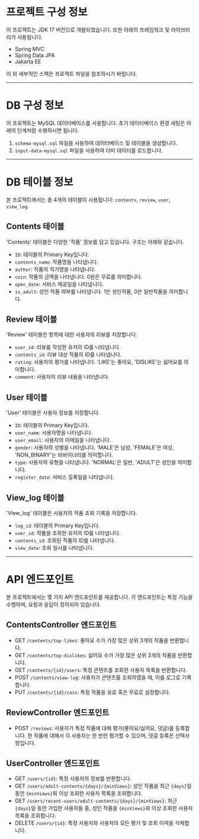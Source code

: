 # 프로젝트 구성 정보

이 프로젝트는 JDK 17 버전으로 개발되었습니다. 또한 아래의 프레임워크 및 라이브러리가 사용됩니다.

- Spring MVC
- Spring Data JPA
- Jakarta EE

이 외 세부적인 스펙은 프로젝트 파일을 참조하시기 바랍니다.

---

# DB 구성 정보

이 프로젝트는 MySQL 데이터베이스를 사용합니다. 초기 데이터베이스 환경 세팅은 아래의 단계처럼 수행하시면 됩니다.

1. `schema-mysql.sql` 파일을 사용하여 데이터베이스 및 테이블을 생성합니다.
2. `input-data-mysql.sql` 파일을 사용하여 더미 데이터를 로드합니다.

---

# DB 테이블 정보

본 프로젝트에서는 총 4개의 테이블이 사용됩니다: `contents`, `review`, `user`, `view_log`.

## Contents 테이블

'Contents' 테이블은 다양한 '작품' 정보를 담고 있습니다. 구조는 아래와 같습니다.

- `ID`: 테이블의 Primary Key입니다.
- `contents_name`: 작품명을 나타냅니다.
- `author`: 작품의 작가명을 나타냅니다.
- `coin`: 작품의 금액을 나타냅니다. 0원은 무료를 의미합니다.
- `open_date`: 서비스 제공일을 나타냅니다.
- `is_adult`: 성인 작품 여부를 나타냅니다. 1은 성인작품, 0은 일반작품을 의미합니다.

## Review 테이블

'Review' 테이블은 항목에 대한 사용자의 리뷰를 저장합니다.

- `user_id`: 리뷰를 작성한 유저의 ID를 나타냅니다.
- `contents_id`: 리뷰 대상 작품의 ID를 나타냅니다.
- `rating`: 사용자의 평가를 나타냅니다. 'LIKE'는 좋아요, 'DISLIKE'는 싫어요를 의미합니다.
- `comment`: 사용자의 리뷰 내용을 나타냅니다.

## User 테이블

'User' 테이블은 사용자 정보를 저장합니다.

- `ID`: 테이블의 Primary Key입니다.
- `user_name`: 사용자명을 나타냅니다.
- `user_email`: 사용자의 이메일을 나타냅니다.
- `gender`: 사용자의 성별을 나타냅니다. 'MALE'은 남성, 'FEMALE'은 여성, 'NON_BINARY'는 비바이너리를 의미합니다.
- `type`: 사용자의 유형을 나타냅니다. 'NORMAL'은 일반, 'ADULT'은 성인을 의미합니다.
- `register_date`: 서비스 등록일을 나타냅니다.

## View_log 테이블

'View_log' 테이블은 사용자의 작품 조회 기록을 저장합니다.

- `log_id`: 테이블의 Primary Key입니다.
- `user_id`: 작품을 조회한 유저의 ID를 나타냅니다.
- `contents_id`: 조회된 작품의 ID를 나타냅니다.
- `view_date`: 조회 일시를 나타냅니다.

---

# API 엔드포인트

본 프로젝트에서는 몇 가지 API 엔드포인트를 제공합니다. 각 엔드포인트는 특정 기능을 수행하며, 요청과 응답이 정의되어 있습니다.

## ContentsController 엔드포인트

- GET `/contents/top-likes`: 좋아요 수가 가장 많은 상위 3개의 작품을 반환합니다.
- GET `/contents/top-dislikes`: 싫어요 수가 가장 많은 상위 3개의 작품을 반환합니다.
- GET `/contents/{id}/users`: 특정 콘텐츠를 조회한 사용자 목록을 반환합니다.
- POST `/contents/view-log`: 사용자가 콘텐츠를 조회하였을 때, 이를 로그로 기록합니다.
- PUT `/contents/{id}/coin`: 특정 작품을 유료 혹은 무료로 설정합니다.

## ReviewController 엔드포인트

- POST `/reviews`: 사용자가 특정 작품에 대해 평가(좋아요/싫어요, 댓글)를 등록합니다. 한 작품에 대해서 각 사용자는 한 번만 평가할 수 있으며, 댓글 등록은 선택사항입니다.

## UserController 엔드포인트

- GET `/users/{id}`: 특정 사용자의 정보를 반환합니다.
- GET `/users/adult-contents/{days}/{minViews}`: 성인 작품을 최근 `{days}`일 동안 `{minViews}`회 이상 조회한 사용자 목록을 조회합니다.
- GET `/users/recent-users/adult-contents/{days}/{minViews}`: 최근 `{days}`일 동안 가입한 사용자들 중, 성인 작품을 `{minViews}`회 이상 조회한 사용자 목록을 조회합니다.
- DELETE `/users/{id}`: 특정 사용자와 사용자의 모든 평가 및 조회 이력을 삭제합니다.
